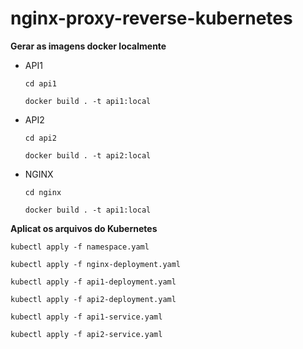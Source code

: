 # nginx-proxy-reverse-kubernetes

**Gerar as imagens docker localmente**

- API1

  `cd api1`

  `docker build . -t api1:local`

- API2

  `cd api2`

  `docker build . -t api2:local`

- NGINX

  `cd nginx`

  `docker build . -t api1:local`

**Aplicat os arquivos do Kubernetes**

`kubectl apply -f namespace.yaml`

`kubectl apply -f nginx-deployment.yaml`

`kubectl apply -f api1-deployment.yaml`

`kubectl apply -f api2-deployment.yaml`

`kubectl apply -f api1-service.yaml`

`kubectl apply -f api2-service.yaml`
